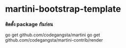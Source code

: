 martini-bootstrap-template
==========================

### ติดตั้ง  package กันก่อน

go get github.com/codegangsta/martini
go get github.com/codegangsta/martini-contrib/render


